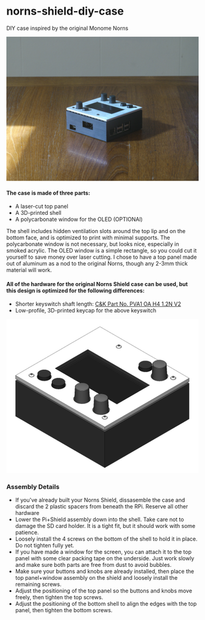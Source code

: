 # norns-shield-diy-case
DIY case inspired by the original Monome Norns

![Norns Shield with Case](/images/norns-case-low.jpg)

#### The case is made of three parts:
* A laser-cut top panel
* A 3D-printed shell
* A polycarbonate window for the OLED (OPTIONAl)

The shell includes hidden ventilation slots around the top lip and on the bottom face, and is optimized to print with minimal supports. The polycarbonate window is not necessary, but looks nice, especially in smoked acrylic. The OLED window is a simple rectangle, so you could cut it yourself to save money over laser cutting. I chose to have a top panel made out of aluminum as a nod to the original Norns, though any 2-3mm thick material will work.

#### All of the hardware for the original Norns Shield case can be used, but this design is optimized for the following differences:
* Shorter keyswitch shaft length: [C&K Part No. PVA1 OA H4 1.2N V2](https://www.digikey.com/en/products/detail/c-k/PVA1-OA-H4-1.2N-V2/417720)
* Low-profile, 3D-printed keycap for the above keyswitch

![Norns Shield with Case](/images/norns-case-iso-shaded.PNG)

### Assembly Details
* If you've already built your Norns Shield, dissasemble the case and discard the 2 plastic spacers from beneath the RPi. Reserve all other hardware
* Lower the Pi+Shield assembly down into the shell. Take care not to damage the SD card holder. It is a tight fit, but it should work with some patience.
* Loosely install the 4 screws on the bottom of the shell to hold it in place. Do not tighten fully yet.
* If you have made a window for the screen, you can attach it to the top panel with some clear packing tape on the underside. Just work slowly and make sure both parts are free from dust to avoid bubbles.
* Make sure your buttons and knobs are already installed, then place the top panel+window assembly on the shield and loosely install the remaining screws.
* Adjust the positioning of the top panel so  the buttons and knobs move freely, then tighten the top screws.
* Adjust the positioning of the bottom shell to align the edges with the top panel, then tighten the bottom screws.

